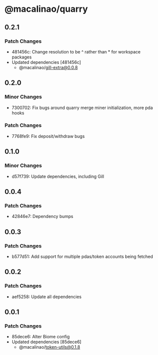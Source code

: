 # @macalinao/quarry

## 0.2.1

### Patch Changes

- 481456c: Change resolution to be ^ rather than \* for workspace packages
- Updated dependencies [481456c]
  - @macalinao/gill-extra@0.0.8

## 0.2.0

### Minor Changes

- 7300702: Fix bugs around quarry merge miner initialization, more pda hooks

### Patch Changes

- 7768fe9: Fix deposit/withdraw bugs

## 0.1.0

### Minor Changes

- d57f739: Update dependencies, including Gill

## 0.0.4

### Patch Changes

- 42846e7: Dependency bumps

## 0.0.3

### Patch Changes

- b577d51: Add support for multiple pdas/token accounts being fetched

## 0.0.2

### Patch Changes

- aef5258: Update all dependencies

## 0.0.1

### Patch Changes

- 85dece6: Alter Biome config
- Updated dependencies [85dece6]
  - @macalinao/token-utils@0.1.8
